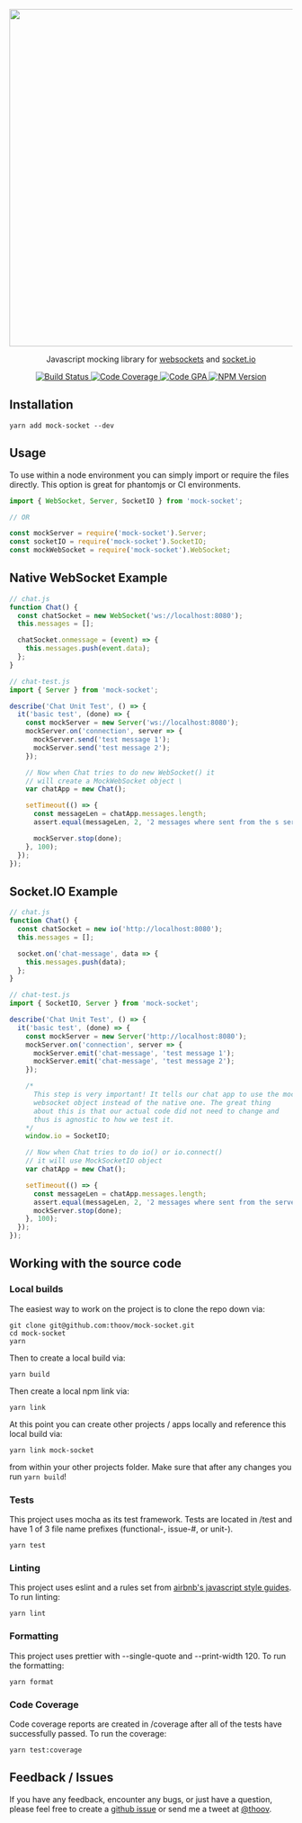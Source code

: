 <p align="center">
  <img width=600 src="http://imgur.com/Xt9X83M.png">
</p>

<p align="center">
Javascript mocking library for <a href="https://developer.mozilla.org/en-US/docs/WebSockets">websockets</a> and <a href="http://socket.io/">socket.io</a>
</p>

<p align="center">
  <a href="https://travis-ci.org/thoov/mock-socket">
    <img src="https://travis-ci.org/thoov/mock-socket.svg?branch=master" alt="Build Status">
  </a>
  <a href="https://codeclimate.com/github/thoov/mock-socket/coverage">
    <img src="https://codeclimate.com/github/thoov/mock-socket/badges/coverage.svg" alt="Code Coverage">
  </a>
  <a href="https://codeclimate.com/github/thoov/mock-socket">
    <img src="https://codeclimate.com/github/thoov/mock-socket/badges/gpa.svg" alt="Code GPA">
  </a>
  <a href="http://badge.fury.io/js/mock-socket">
    <img src="https://badge.fury.io/js/mock-socket.svg" alt="NPM Version">
  </a>
</p>

## Installation

```shell
yarn add mock-socket --dev
```

## Usage

To use within a node environment you can simply import or require the files directly. This
option is great for phantomjs or CI environments.

```js
import { WebSocket, Server, SocketIO } from 'mock-socket';

// OR

const mockServer = require('mock-socket').Server;
const socketIO = require('mock-socket').SocketIO;
const mockWebSocket = require('mock-socket').WebSocket;
```

## Native WebSocket Example

```js
// chat.js
function Chat() {
  const chatSocket = new WebSocket('ws://localhost:8080');
  this.messages = [];

  chatSocket.onmessage = (event) => {
    this.messages.push(event.data);
  };
}
```

```js
// chat-test.js
import { Server } from 'mock-socket';

describe('Chat Unit Test', () => {
  it('basic test', (done) => {
    const mockServer = new Server('ws://localhost:8080');
    mockServer.on('connection', server => {
      mockServer.send('test message 1');
      mockServer.send('test message 2');
    });

    // Now when Chat tries to do new WebSocket() it
    // will create a MockWebSocket object \
    var chatApp = new Chat();

    setTimeout(() => {
      const messageLen = chatApp.messages.length;
      assert.equal(messageLen, 2, '2 messages where sent from the s server');

      mockServer.stop(done);
    }, 100);
  });
});
```

## Socket.IO Example

```js
// chat.js
function Chat() {
  const chatSocket = new io('http://localhost:8080');
  this.messages = [];

  socket.on('chat-message', data => {
    this.messages.push(data);
  };
}
```

```js
// chat-test.js
import { SocketIO, Server } from 'mock-socket';

describe('Chat Unit Test', () => {
  it('basic test', (done) => {
    const mockServer = new Server('http://localhost:8080');
    mockServer.on('connection', server => {
      mockServer.emit('chat-message', 'test message 1');
      mockServer.emit('chat-message', 'test message 2');
    });

    /*
      This step is very important! It tells our chat app to use the mocked
      websocket object instead of the native one. The great thing
      about this is that our actual code did not need to change and
      thus is agnostic to how we test it.
    */
    window.io = SocketIO;

    // Now when Chat tries to do io() or io.connect()
    // it will use MockSocketIO object
    var chatApp = new Chat();

    setTimeout(() => {
      const messageLen = chatApp.messages.length;
      assert.equal(messageLen, 2, '2 messages where sent from the server');
      mockServer.stop(done);
    }, 100);
  });
});
```

## Working with the source code

### Local builds
The easiest way to work on the project is to clone the repo down via:

```shell
git clone git@github.com:thoov/mock-socket.git
cd mock-socket
yarn
```
Then to create a local build via:

```shell
yarn build
```

Then create a local npm link via:

```shell
yarn link
```

At this point you can create other projects / apps locally and reference this local build via:

```shell
yarn link mock-socket
```

from within your other projects folder. Make sure that after any changes you run `yarn build`!

### Tests
This project uses mocha as its test framework. Tests are located in /test and have 1 of 3 file name prefixes (functional-, issue-#, or unit-).

```shell
yarn test
```

### Linting

This project uses eslint and a rules set from [airbnb's javascript style guides](https://github.com/airbnb/javascript). To run linting:

```shell
yarn lint
```

### Formatting

This project uses prettier with --single-quote and --print-width 120. To run the formatting:

```shell
yarn format
```


### Code Coverage

Code coverage reports are created in /coverage after all of the tests have successfully passed. To run the coverage:

```shell
yarn test:coverage
```

## Feedback / Issues

If you have any feedback, encounter any bugs, or just have a question, please feel free to create a [github issue](https://github.com/thoov/mock-socket/issues/new) or send me a tweet at [@thoov](https://twitter.com/thoov).
